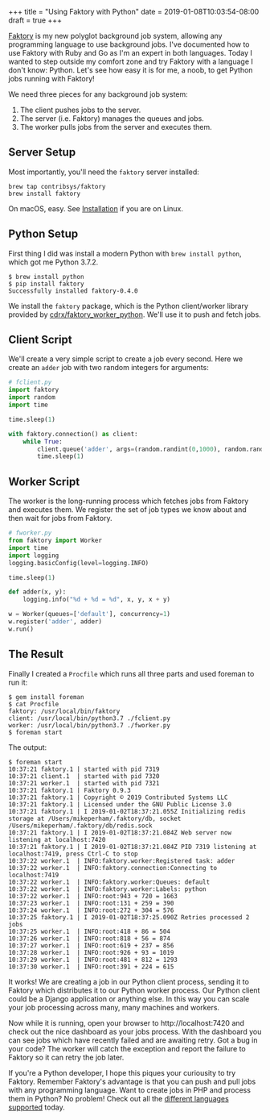 +++
title = "Using Faktory with Python"
date = 2019-01-08T10:03:54-08:00
draft = true
+++

[Faktory](https://github.com/contribsys/faktory) is my new polyglot background job system, allowing any programming
language to use background jobs.  I've documented how to
use Faktory with Ruby and Go as I'm an expert in both languages.
Today I wanted to step outside my comfort zone and try Faktory with a
language I don't know: Python.  Let's see how easy it is for me, a noob,
to get Python jobs running with Faktory!

We need three pieces for any background job system:

1. The client pushes jobs to the server.
2. The server (i.e. Faktory) manages the queues and jobs.
3. The worker pulls jobs from the server and executes them.

## Server Setup

Most importantly, you'll need the `faktory` server installed:

    brew tap contribsys/faktory
    brew install faktory

On macOS, easy.
See [Installation](https://github.com/contribsys/faktory/wiki/Installation) if you are on Linux.

## Python Setup

First thing I did was install a modern Python with `brew install
python`, which got me Python 3.7.2.

    $ brew install python
    $ pip install faktory
    Successfully installed faktory-0.4.0

We install the `faktory` package, which is the Python client/worker library
provided by [cdrx/faktory_worker_python](https://github.com/crdx/faktory_worker_python).
We'll use it to push and fetch jobs.

## Client Script

We'll create a very simple script to create a job every second.  Here we
create an `adder` job with two random integers for arguments:

```python
# fclient.py
import faktory
import random
import time

time.sleep(1)

with faktory.connection() as client:
    while True:
        client.queue('adder', args=(random.randint(0,1000), random.randint(0,1000)))
        time.sleep(1)
```

## Worker Script

The worker is the long-running process which fetches jobs from Faktory and
executes them.  We register the set of job types we know about and then
wait for jobs from Faktory.

```python
# fworker.py
from faktory import Worker
import time
import logging
logging.basicConfig(level=logging.INFO)

time.sleep(1)

def adder(x, y):
    logging.info("%d + %d = %d", x, y, x + y)

w = Worker(queues=['default'], concurrency=1)
w.register('adder', adder)
w.run()
```

## The Result

Finally I created a `Procfile` which runs all three parts and used
foreman to run it:

```
$ gem install foreman
$ cat Procfile
faktory: /usr/local/bin/faktory
client: /usr/local/bin/python3.7 ./fclient.py
worker: /usr/local/bin/python3.7 ./fworker.py
$ foreman start
```

The output:

```
$ foreman start
10:37:21 faktory.1 | started with pid 7319
10:37:21 client.1  | started with pid 7320
10:37:21 worker.1  | started with pid 7321
10:37:21 faktory.1 | Faktory 0.9.3
10:37:21 faktory.1 | Copyright © 2019 Contributed Systems LLC
10:37:21 faktory.1 | Licensed under the GNU Public License 3.0
10:37:21 faktory.1 | I 2019-01-02T18:37:21.055Z Initializing redis storage at /Users/mikeperham/.faktory/db, socket /Users/mikeperham/.faktory/db/redis.sock
10:37:21 faktory.1 | I 2019-01-02T18:37:21.084Z Web server now listening at localhost:7420
10:37:21 faktory.1 | I 2019-01-02T18:37:21.084Z PID 7319 listening at localhost:7419, press Ctrl-C to stop
10:37:22 worker.1  | INFO:faktory.worker:Registered task: adder
10:37:22 worker.1  | INFO:faktory.connection:Connecting to localhost:7419
10:37:22 worker.1  | INFO:faktory.worker:Queues: default
10:37:22 worker.1  | INFO:faktory.worker:Labels: python
10:37:22 worker.1  | INFO:root:943 + 720 = 1663
10:37:23 worker.1  | INFO:root:131 + 259 = 390
10:37:24 worker.1  | INFO:root:272 + 304 = 576
10:37:25 faktory.1 | I 2019-01-02T18:37:25.090Z Retries processed 2 jobs
10:37:25 worker.1  | INFO:root:418 + 86 = 504
10:37:26 worker.1  | INFO:root:818 + 56 = 874
10:37:27 worker.1  | INFO:root:619 + 237 = 856
10:37:28 worker.1  | INFO:root:926 + 93 = 1019
10:37:29 worker.1  | INFO:root:481 + 812 = 1293
10:37:30 worker.1  | INFO:root:391 + 224 = 615
```

It works!
We are creating a job in our Python client process, sending it to Faktory which distributes it to our Python worker process.
Our Python client could be a Django application or anything else.
In this way you can scale your job processing across many, many machines and workers.

Now while it is running, open your browser to http://localhost:7420
and check out the nice dashboard as your jobs process.
With the dashboard you can see jobs which have recently failed and are awaiting retry.
Got a bug in your code?
The worker will catch the exception and report the failure to Faktory so it can retry the job later.

If you're a Python developer, I hope this piques your curiousity to try Faktory.
Remember Faktory's advantage is that you can push and pull jobs with any programming language.
Want to create jobs in PHP and process them in Python?
No problem!
Check out all the [different languages supported](https://github.com/contribsys/faktory/wiki/Related-Projects#language-bindings) today.
